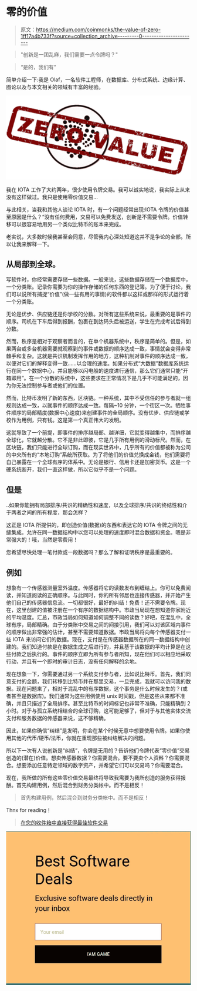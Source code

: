 # 零的价值

> 原文：<https://medium.com/coinmonks/the-value-of-zero-1ff17a4b733f?source=collection_archive---------0----------------------->

> "创新是一团乱麻，我们需要一点令牌吗？"

> “是的，我们有”

简单介绍一下:我是 Olaf，一名软件工程师，在数据库、分布式系统、边缘计算、图论以及与本文相关的领域有丰富的经验。

![](img/ad5e69264f8cd68a59bcf5820d71a214.png)

我在 IOTA 工作了大约两年，很少使用令牌交易。我可以诚实地说，我实际上从来没有这样做过。我只是使用零价值交易…

与此相关，当我和其他人谈论 IOTA 时，有一个问题经常出现:IOTA 令牌的价值甚至原因是什么？“没有任何费用，交易可以免费发送，创新是不需要令牌。价值转移可以很容易地用另一个类似比特币的账本来完成。

老实说，大多数时候我甚至会同意，尽管我内心深处知道这并不是争论的全部。所以让我来解释一下。

## 从局部到全球。

写软件时，你经常需要存储一些数据。一般来说，这些数据存储在一个数据库中，一个分类账。记录你需要为你的操作存储的任何东西的登记簿。为了便于讨论，我们可以说所有捕捉“价值”(做一些有用的事情)的软件都以这样或那样的形式运行着一个分类账。

无论是优步、供应链还是你学校的分数。对所有这些系统来说，最重要的是事件的顺序。司机在下车后得到报酬，包裹在到达码头后被运送，学生在完成考试后得到分数。

然而，秩序是相对于观察者而言的，在单个机器系统中，秩序是简单的。但是，如果两台或多台机器需要就观察到的事件或数据的顺序达成一致，事情就会变得非常棘手和复杂。这就是共识机制发挥作用的地方，这种机制对事件的顺序达成一致，以便对它们的解释变得一致……以合理的速度。如果分布式“大数据”数据库系统运行在同一个数据中心，并且能够以闪电般的速度进行通信，那么它们通常只能“开箱即用”。在一个分散的系统中，这些要求在正常情况下是几乎不可能满足的，因为你无法控制参与者或他们的位置。

然而，比特币发明了新的东西，区块链。一种系统，其中不受信任的参与者就一组规则达成一致，以就事件的顺序达成一致。每隔~10 分钟，一个街区一次。牺牲事件顺序的局部精度(数据中心速度)来创建事件的全局顺序。没有优步、供应链或学校作为用例，只有钱。这是第一个真正伟大的发明。

这就导致了一个前提，即事件的排序越局部、越详细，它就变得越集中，而排序越全球化，它就越分散。它不是非此即彼，它是几乎所有用例的滑动标尺。然而，在区块链，我们只能进行全球订购，而在现实世界中，几乎所有的价值都被称为公司的中央所有的“本地订购”系统所获取。为了将他们的价值兑换成金钱，他们需要将自己暴露在一个全球有序的体系中。无论是银行、信用卡还是加密货币。这是一个硬系统断开，我们一直这样做，所以它似乎不是一个问题。

## 但是

..如果你能拥有局部排序/共识的精确性和速度，以及全球排序/共识的终结性和介于两者之间的所有程度，那会怎样？

这正是 IOTA 所提供的，即创造价值(数据)的东西和表达它的 IOTA 令牌之间的无缝集成。允许在同一数据结构中以您可以处理的速度即时混合数据和资金。嗯是非常强大的！哦，当然是零费用！

您希望尽快处理一笔付款或一段数据吗？那么了解和证明秩序是最重要的。

## 例如

想象有一个传感器测量室外温度。传感器将它的读数发布到缠结上。你可以免费阅读，并知道阅读的正确顺序。与此同时，你的所有邻居也连接传感器，并开始产生他们自己的传感器信息流。一切都很好，最好的纠结！免费！还不需要令牌。现在，这里创建的值被注册在一个有序的数据结构中。市政当局现在想知道你家附近的平均温度。汇总，市政当局如何知道如何调整不同的读数？好吧，在混乱中，全球有序，局部精确。由于分类账中交易之间的间接引用，我们可以对该区域内事件的顺序做出非常强的估计，甚至不需要知道数据。市政当局将向每个传感器支付一些 IOTA 来访问它们的数据。现在，支付是在传感器数据所在的同一数据结构中创建的。我们知道付款是在数据生成之后进行的，并且基于该数据的平均计算是在这些付款之后执行的。事件的顺序立即为所有参与者所知，现在他们可以相应地采取行动，并且有一个即时的审计日志，没有任何解释的余地。

现在想象一下，你需要通过另一个系统支付参与者，比如说比特币。首先，我们同意支付的金额，我们转移到比特币并在那里交易，一旦完成，我就可以访问我的数据。现在问题来了，相对于混乱中的有序数据，这个事务是什么时候发生的？(或者甚至是数据库)。我们通常为这些用例使用 unix 时间戳，但是这些从来都不准确，并且只描述了全局排序。甚至比特币的时间标记也非常不准确，只能精确到 2 小时。对于与孤立系统相结合的全球订购，这可能足够了，但对于与其他实体交流支付和服务数据的传感器来说，这不够精确。

因此，如果你确信“纠结”是发明，你会在某个时候无意中想要使用令牌。如果你使用其他的代币/硬币/法币，你就在重现那些被纠结解决的问题。

所以下一次有人说创新是“纠结”，令牌是无用的？告诉他们令牌代表“零价值”交易创造的(潜在)价值。想卖传感器数据？你需要混合。要不要卖个人资料？你需要混合。想要添加任意特定领域的数字资产，并希望它们可以交易吗？你需要混合。

现在，我所做的所有这些零价值交易最终将导致我需要为我所创造的服务获得报酬。首先构建用例，然后混合到财务分类帐中。而不是相反！

> 首先构建用例，然后混合到财务分类帐中。而不是相反！

Thnx for reading！

> [在您的收件箱中直接获得最佳软件交易](https://coincodecap.com/?utm_source=coinmonks)

[![](img/7c0b3dfdcbfea594cc0ae7d4f9bf6fcb.png)](https://coincodecap.com/?utm_source=coinmonks)